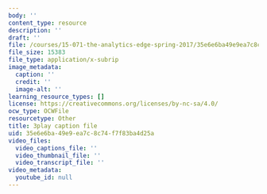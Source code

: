 ```yaml
---
body: ''
content_type: resource
description: ''
draft: ''
file: /courses/15-071-the-analytics-edge-spring-2017/35e6e6ba49e9ea7c8c74f7f83ba4d25a_JvtqThS69bw.srt
file_size: 15383
file_type: application/x-subrip
image_metadata:
  caption: ''
  credit: ''
  image-alt: ''
learning_resource_types: []
license: https://creativecommons.org/licenses/by-nc-sa/4.0/
ocw_type: OCWFile
resourcetype: Other
title: 3play caption file
uid: 35e6e6ba-49e9-ea7c-8c74-f7f83ba4d25a
video_files:
  video_captions_file: ''
  video_thumbnail_file: ''
  video_transcript_file: ''
video_metadata:
  youtube_id: null
---
```

